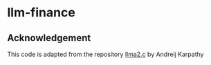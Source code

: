 # llm-finance

## Acknowledgement
This code is adapted from the repository [llma2.c](https://github.com/karpathy/llama2.c) by Andreij Karpathy